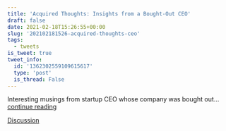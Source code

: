 ```yaml
---
title: 'Acquired Thoughts: Insights from a Bought-Out CEO'
draft: false
date: 2021-02-18T15:26:55+00:00
slug: '202102181526-acquired-thoughts-ceo'
tags:
  - tweets
is_tweet: true
tweet_info:
  id: '1362302559109615617'
  type: 'post'
  is_thread: False
---
```




Interesting musings from startup CEO whose company was bought out... [continue reading](urls[0])

[Discussion](https://x.com/sytelus/status/1362302559109615617)
